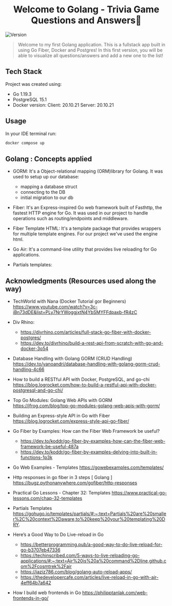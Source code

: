 <h1 align="center">Welcome to Golang - Trivia Game Questions and Answers👋</h1>
<p>
  <img alt="Version" src="https://img.shields.io/badge/version-1.0-blue.svg?cacheSeconds=2592000" />
</p>

> Welcome to my first Golang application. This is a fullstack app built in using Go Fiber, Docker and Postgres! In this first version, you will be able to visualize all questions/answers and add a new one to the list!   

## Tech Stack

Project was created using:
* Go 1.19.3
* PostgreSQL 15.1
* Docker version: 
    Client: 20.10.21
    Server: 20.10.21
    
## Usage
In your IDE terminal run:
```sh
docker compose up
```
## Golang : Concepts applied

  - GORM:  It's a Object-relational mapping (ORM)library for Golang. It was used to setup up our database:
     * mapping a database struct
     * connecting to the DB
     * initial migration to our db
     
 - Fiber: It's an Express-inspired Go web framework built of Fasthttp, the fastest HTTP engine for Go. It was used in our project to handle operations such as routing/endpoints and middleware. 
 
 - Fiber Template HTML: It's a template package that provides wrappers for multiple template engines. For our project we've used the engine html.

 - Go Air: It's a command-line utility that provides live reloading for Go applications.

 - Partials templates: 

## Acknowledgments (Resources used along the way)
    
   - TechWorld with Nana (Docker Tutorial gor Beginners)
      https://www.youtube.com/watch?v=3c-iBn73dDE&list=PLy7NrYWoggjxtN4YbSMYFFdpaxb-fR4zC
   - Div Rhino: 
     * https://divrhino.com/articles/full-stack-go-fiber-with-docker-postgres/
     * https://dev.to/divrhino/build-a-rest-api-from-scratch-with-go-and-docker-3o54
   - Database Handling with Golang GORM (CRUD Handling)
      https://dev.to/yanoandri/database-handling-with-golang-gorm-crud-handling-4c66
   - How to build a RESTful API with Docker, PostgreSQL, and go-chi
      https://blog.logrocket.com/how-to-build-a-restful-api-with-docker-postgresql-and-go-chi/ 
   - Top Go Modules: Golang Web APIs with GORM
      https://jfrog.com/blog/top-go-modules-golang-web-apis-with-gorm/ 
   - Building an Express-style API in Go with Fiber
     https://blog.logrocket.com/express-style-api-go-fiber/ 
   - Go Fiber by Examples: How can the Fiber Web Framework be useful?
     * https://dev.to/koddr/go-fiber-by-examples-how-can-the-fiber-web-framework-be-useful-487a
     * https://dev.to/koddr/go-fiber-by-examples-delving-into-built-in-functions-1p3k
   - Go Web Examples - Templates
     https://gowebexamples.com/templates/
   - Http responses in go fiber in 3 steps [ Golang ]
     https://bugz.pythonanywhere.com/gofiber/http-responses
   - Practical Go Lessons - Chapter 32: Templates
     https://www.practical-go-lessons.com/chap-32-templates
   - Partials Templates
     https://gohugo.io/templates/partials/#:~:text=Partials%20are%20smaller%2C%20context%2Daware,to%20keep%20your%20templating%20DRY.
   - Here’s a Good Way to Do Live-reload in Go
     *  https://betterprogramming.pub/a-good-way-to-do-live-reload-for-go-b3707eb47336
     *  https://techinscribed.com/5-ways-to-live-reloading-go-applications/#:~:text=Air%20is%20a%20command%2Dline,github.com%2Fcosmtrek%2Fair
     *  https://iaziz786.com/blog/golang-auto-reload-apps/
     *  https://thedevelopercafe.com/articles/live-reload-in-go-with-air-4eff64b7a642
     
  - How I build web frontends in Go
     https://philipptanlak.com/web-frontends-in-go/
     

    
